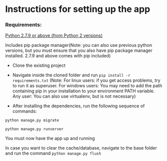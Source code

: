 # Instructions for setting up the app #


### Requirements: 
[Python 2.7.9 or above (from Python 2 versions)](https://www.python.org/downloads) 

Includes pip package manager(Note: you can also use previous python versions, but you must ensure that you also have pip package manager installed. 2.7.9 and above comes with pip included)

* Clone the existing project

* Navigate inside the cloned folder and run
`pip install -r requirements.txt`
(Note: For linux users: if you get access problems, try to run it as superuser. For windows users: You may need to add the path containing pip in your installation to your environment PATH variable. Any user: You can also use virtualenv, but is not necessary)

* After installing the dependencies, run the following sequence of commands:

`python manage.py migrate`

`python manage.py runserver`

You must now have the app up and running

In case you want to clear the cache/database, navigate to the base folder and run the command 
`python manage.py flush`
